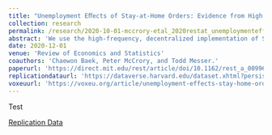 ```yaml
---
title: "Unemployment Eﬀects of Stay-at-Home Orders: Evidence from High Frequency Claims Data"
collection: research
permalink: /research/2020-10-01-mccrory-etal_2020restat_unemploymenteffects
abstract: 'We use the high-frequency, decentralized implementation of Stay-at-Home orders in the U.S. to disentangle the labor market effects of SAH orders from the general economic disruption wrought by the COVID-19 pandemic. We find that each week of SAH exposure increased a state's weekly initial unemployment insurance (UI) claims by 1.9% of its employment level relative to other states. A back-of-the-envelope calculation implies that, of the 17 million UI claims between March 14 and April 4, only 4 million were attributable to SAH orders. We present a currency union model to provide conditions for mapping this estimate to aggregate employment losses.'
date: 2020-12-01
venue: 'Review of Economics and Statistics'
coauthors: 'Chaewon Baek, Peter McCrory, and Todd Messer.'
paperurl: 'https://direct.mit.edu/rest/article/doi/10.1162/rest_a_00996/97731/Unemployment-Effects-of-Stay-at-Home-Orders?searchresult=1'
replicationdataurl: 'https://dataverse.harvard.edu/dataset.xhtml?persistentId=doi:10.7910/DVN/RKPFLB'
voxeuurl: 'https://voxeu.org/article/unemployment-effects-stay-home-orders'
---
```

Test

[Replication Data](https://dataverse.harvard.edu/dataset.xhtml?persistentId=doi:10.7910/DVN/RKPFLB)